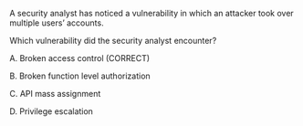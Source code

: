 A security analyst has noticed a vulnerability in which an attacker took over multiple users’ accounts.   
 
Which vulnerability did the security analyst encounter? 
 
A. Broken access control  (CORRECT)

B. Broken function level authorization 

C. API mass assignment

D. Privilege escalation 
